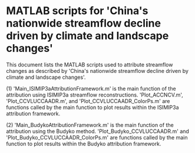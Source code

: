 # MATLAB scripts for 'China's nationwide streamflow decline driven by climate and landscape changes'

This document lists the MATLAB scripts used to attribute streamflow changes as described by 'China's nationwide streamflow decline driven by climate and landscape changes'.



(1) 'Main_ISIMIP3aAttributionFramework.m' is the main function of the attribution using ISIMIP3a streamflow reconstructions. 'Plot_ACCNCV.m', 'Plot_CCVLUCCAADR.m', and 'Plot_CCVLUCCAADR_ColorPs.m' are functions called by the main function to plot results within the ISIMIP3a attribution framework.


(2) 'Main_BudykoAttributionFramework.m' is the main function of the attribution using the Budyko method. 'Plot_Budyko_CCVLUCCAADR.m' and 'Plot_Budyko_CCVLUCCAADR_ColorPs.m' are functions called by the main function to plot results within the Budyko attribution framework.
